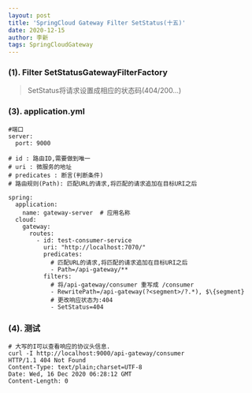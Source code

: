 ```yaml
---
layout: post
title: 'SpringCloud Gateway Filter SetStatus(十五)'
date: 2020-12-15
author: 李新
tags: SpringCloudGateway
---
```


### (1). Filter SetStatusGatewayFilterFactory
>  SetStatus将请求设置成相应的状态码(404/200...)

### (3). application.yml
```
#端口
server:
  port: 9000

# id : 路由ID,需要做到唯一
# uri : 微服务的地址
# predicates : 断言(判断条件)
# 路由规则(Path): 匹配URL的请求,将匹配的请求追加在目标URI之后

spring:
  application:
    name: gateway-server  # 应用名称
  cloud:
    gateway:
      routes:
        - id: test-consumer-service
          uri: "http://localhost:7070/"
          predicates: 
            # 匹配URL的请求,将匹配的请求追加在目标URI之后
            - Path=/api-gateway/**
          filters:
            # 将/api-gateway/consumer 重写成 /consumer
            - RewritePath=/api-gateway(?<segment>/?.*), $\{segment}
            # 更改响应状态为:404
            - SetStatus=404
```
### (4). 测试
```
# 大写的I可以查看响应的协议头信息.
curl -I http://localhost:9000/api-gateway/consumer
HTTP/1.1 404 Not Found
Content-Type: text/plain;charset=UTF-8
Date: Wed, 16 Dec 2020 06:28:12 GMT
Content-Length: 0

```